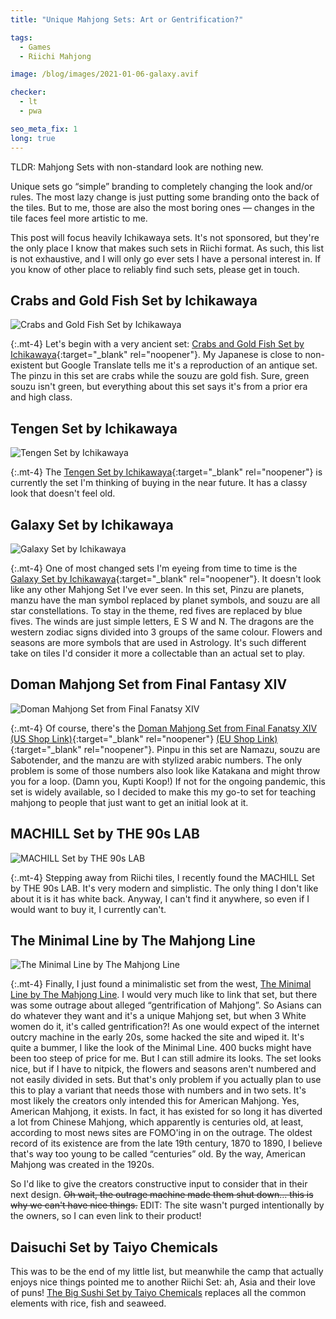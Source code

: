 ```yaml
---
title: "Unique Mahjong Sets: Art or Gentrification?"

tags:
  - Games
  - Riichi Mahjong

image: /blog/images/2021-01-06-galaxy.avif

checker:
  - lt
  - pwa

seo_meta_fix: 1
long: true
---
```

TLDR: Mahjong Sets with non-standard look are nothing new.

Unique sets go “simple” branding to completely changing the look and/or rules.
The most lazy change is just putting some branding onto the back of the tiles.
But to me, those are also the most boring ones — changes in the tile faces feel more artistic to me.
<!--more-->

This post will focus heavily Ichikawaya sets.
It's not sponsored, but they're the only place I know that makes such sets in Riichi format.
As such, this list is not exhaustive, and I will only go ever sets I have a personal interest in.
If you know of other place to reliably find such sets, please get in touch.

## Crabs and Gold Fish Set by Ichikawaya

<picture>
  <source srcset="{{ '/blog/images/2021-01-06-kingyo.avif' | prepend: site.static_url | absolute_url }}" type="image/avif">
  <source srcset="{{ '/blog/images/2021-01-06-kingyo.webp' | prepend: site.static_url | absolute_url }}" type="image/webp">
  <img loading="lazy" src="{{ '/blog/images/2021-01-06-kingyo.jpg' | prepend: site.static_url | absolute_url }}" alt="Crabs and Gold Fish Set by Ichikawaya">
</picture>

{:.mt-4}
Let's begin with a very ancient set: [Crabs and Gold Fish Set by Ichikawaya](http://www.1kawaya.com/mj/r-kingyo.html){:target="_blank" rel="noopener"}.
My Japanese is close to non-existent but Google Translate tells me it's a reproduction of an antique set.
The pinzu in this set are crabs while the souzu are gold fish.
Sure, green souzu isn't green, but everything about this set says it's from a prior era and high class.

## Tengen Set by Ichikawaya

<picture>
  <source srcset="{{ '/blog/images/2021-01-06-tengen.avif' | prepend: site.static_url | absolute_url }}" type="image/avif">
  <source srcset="{{ '/blog/images/2021-01-06-tengen.webp' | prepend: site.static_url | absolute_url }}" type="image/webp">
  <img loading="lazy" src="{{ '/blog/images/2021-01-06-tengen.jpg' | prepend: site.static_url | absolute_url }}" alt="Tengen Set by Ichikawaya">
</picture>

{:.mt-4}
The [Tengen Set by Ichikawaya](http://www.1kawaya.com/mj/p-tengen.html){:target="_blank" rel="noopener"} is currently the set I'm thinking of buying in the near future.
It has a classy look that doesn't feel old.

## Galaxy Set by Ichikawaya

<picture>
  <source srcset="{{ '/blog/images/2021-01-06-galaxy.avif' | prepend: site.static_url | absolute_url }}" type="image/avif">
  <source srcset="{{ '/blog/images/2021-01-06-galaxy.webp' | prepend: site.static_url | absolute_url }}" type="image/webp">
  <img loading="lazy" src="{{ '/blog/images/2021-01-06-galaxy.jpg' | prepend: site.static_url | absolute_url }}" alt="Galaxy Set by Ichikawaya">
</picture>

{:.mt-4}
One of most changed sets I'm eyeing from time to time is the [Galaxy Set by Ichikawaya](http://www.1kawaya.com/mj/p-galaxy01.html){:target="_blank" rel="noopener"}.
It doesn't look like any other Mahjong Set I've ever seen.
In this set, Pinzu are planets, manzu have the man symbol replaced by planet symbols, and souzu are all star constellations.
To stay in the theme, red fives are replaced by blue fives.
The winds are just simple letters, E S W and N.
The dragons are the western zodiac signs divided into 3 groups of the same colour.
Flowers and seasons are more symbols that are used in Astrology.
It's such different take on tiles I'd consider it more a collectable than an actual set to play.

## Doman Mahjong Set from Final Fantasy XIV

<picture>
  <source srcset="{{ '/blog/images/2021-01-06-doman.avif' | prepend: site.static_url | absolute_url }}" type="image/avif">
  <source srcset="{{ '/blog/images/2021-01-06-doman.webp' | prepend: site.static_url | absolute_url }}" type="image/webp">
  <img loading="lazy" src="{{ '/blog/images/2021-01-06-doman.jpg' | prepend: site.static_url | absolute_url }}" alt="Doman Mahjong Set from Final Fanatsy XIV">
</picture>

{:.mt-4}
Of course, there's the [Doman Mahjong Set from Final Fanatsy XIV (US Shop Link)](https://store.na.square-enix-games.com/en_US/product/608809/final-fantasy-xiv-doman-mahjong-tiles){:target="_blank" rel="noopener"} [(EU Shop Link)](https://store.eu.square-enix-games.com/geo/ff14_doman_mahjong_tiles){:target="_blank" rel="noopener"}.
Pinpu in this set are Namazu, souzu are Sabotender, and the manzu are with stylized arabic numbers.
The only problem is some of those numbers also look like Katakana and might throw you for a loop. (Damn you, Kupti Koop!)
If not for the ongoing pandemic, this set is widely available, so I decided to make this my go-to set for teaching mahjong to people that just want to get an initial look at it.

## MACHILL Set by THE 90s LAB

<picture>
  <source srcset="{{ '/blog/images/2021-01-06-machill.avif' | prepend: site.static_url | absolute_url }}" type="image/avif">
  <source srcset="{{ '/blog/images/2021-01-06-machill.webp' | prepend: site.static_url | absolute_url }}" type="image/webp">
  <img loading="lazy" src="{{ '/blog/images/2021-01-06-machill.jpg' | prepend: site.static_url | absolute_url }}" alt="MACHILL Set by THE 90s LAB">
</picture>

{:.mt-4}
Stepping away from Riichi tiles, I recently found the MACHILL Set by THE 90s LAB.
It's very modern and simplistic.
The only thing I don't like about it is it has white back.
Anyway, I can't find it anywhere, so even if I would want to buy it, I currently can't.

## The Minimal Line by The Mahjong Line

<picture>
  <source srcset="{{ '/blog/images/2021-01-06-minimal.avif' | prepend: site.static_url | absolute_url }}" type="image/avif">
  <source srcset="{{ '/blog/images/2021-01-06-minimal.webp' | prepend: site.static_url | absolute_url }}" type="image/webp">
  <img loading="lazy" src="{{ '/blog/images/2021-01-06-minimal.jpg' | prepend: site.static_url | absolute_url }}" alt="The Minimal Line by The Mahjong Line">
</picture>

{:.mt-4}
Finally, I just found a minimalistic set from the west,
[The Minimal Line by The Mahjong Line](https://themahjongline.com/collections/the-minimal-line).
I would very much like to link that set, but there was some outrage about alleged “gentrification of Mahjong”.
So Asians can do whatever they want and it's a unique Mahjong set, but when 3 White women do it, it's called gentrification?!
As one would expect of the internet outcry machine in the early 20s, some hacked the site and wiped it.
It's quite a bummer, I like the look of the Minimal Line.
400 bucks might have been too steep of price for me.
But I can still admire its looks.
The set looks nice, but if I have to nitpick, the flowers and seasons aren't numbered and not easily divided in sets.
But that's only problem if you actually plan to use this to play a variant that needs those with numbers and in two sets.
It's most likely the creators only intended this for American Mahjong.
Yes, American Mahjong, it exists.
In fact, it has existed for so long it has diverted a lot from Chinese Mahjong, which apparently is centuries old, at least, according to most news sites are FOMO'ing in on the outrage.
The oldest record of its existence are from the late 19th century, 1870 to 1890, I believe that's way too young to be called “centuries” old.
By the way, American Mahjong was created in the 1920s.

So I'd like to give the creators constructive input to consider that in their next design.
~~Oh wait, the outrage machine made them shut down… this is why we can't have nice things.~~
EDIT: The site wasn't purged intentionally by the owners, so I can even link to their product!

## Daisuchi Set by Taiyo Chemicals

This was to be the end of my little list, but meanwhile the camp that actually enjoys nice things pointed me to another Riichi Set: ah, Asia and their love of puns!
[The Big Sushi Set by Taiyo Chemicals](https://www.amazon.co.jp/-/en/Mahjong-Tiles-Daisuchi-Ponguan-Margun/dp/B008GRZUYU) replaces all the common elements with rice, fish and seaweed.
